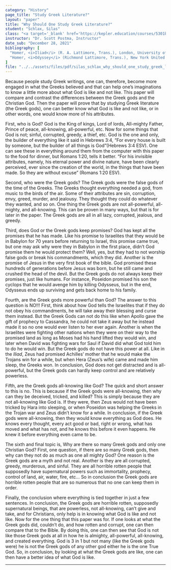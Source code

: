 ```yaml
---
category: "History"
page_title: "Study Greek Literature?"
layout: "paper"
title: "Why Should One Study Greek Literature?"
student: "Schlax, Silas"
class: "<a target='_blank' href='https://kepler.education/courses/5301bb90-3deb-4353-ad09-87c7e9d8dc44/'>OWC: The Greeks</a>, 11:00 am EST"
instructor: "Dr. Scott Postma, Instructor"
date_sub: "December 28, 2021"
bibliography: [
  "Homer, <i>Iliad</i> (R. A. Lattimore, Trans.), London, University of Chicago Press, 2011.",
  "Homer, <i>Odyssey</i> (Richmond Lattimore, Trans.), New York United States, Harper & Row, Publishers, inc, 1967."
]
file: "../../assets/files/pdf/silas_schlax_why_should_one_study_greek_literature_OWC_Greeks_Q2.pdf"
---
```


Because people study Greek writings, one can, therefore, become more engaged in what the Greeks believed and that can help one’s imaginations to know a little more about what God is like and not like. This paper will compare and contrast the differences between the Greek gods and the Christian God. Then the paper will prove that by studying Greek literature (the Greek gods), one can better know what God is like and not like, or in other words, one would know more of his attributes.

First, who is God? God is the King of kings, Lord of lords, All-mighty Father, Prince of peace, all-knowing, all-powerful, etc. Now for some things that God is not; sinful, corrupted, greedy, a thief, etc. God is the one and only, the builder of everything like it said in Hebrews 3:4, “For every house is built by someone, but the builder of all things is God”(Hebrews 3:4 ESV). One can see these in everything around them from the computer with this paper to the food for dinner, but Romans 1:20, tells it better. “For his invisible attributes, namely, his eternal power and divine nature, have been clearly perceived, ever since the creation of the world, in the things that have been made. So they are without excuse” (Romans 1:20 ESV). 

Second, who were the Greek gods? The Greek gods were the false gods of the time of the Greeks. The Greeks thought everything needed a god, from music to the birds of the air. Some of their attributes are sin, corruption, envy, greed, murder, and jealousy. They thought they could do whatever they wanted, and so on. One thing the Greek gods are not all-powerful, all-mighty, and all-knowing. This can be proven in many ways, but that is for later in the paper. The Greek gods are all in all lazy, corrupted, jealous, and greedy.

Third, does God or the Greek gods keep promises? God has kept all the promises that he has made. Like his promise to Israelites that they would be in Babylon for 70 years before returning to Israel, this promise came true, but one may ask why were they in Babylon in the first place, didn’t God promise them he would protect them? Well, yes, but they had to not worship false gods or break his commandments, which they did. Another is the promise of Jesus in the very first book of the bible. God promised these hundreds of generations before Jesus was born, but he still came and crushed the head of the devil. But the Greek gods do not always keep their promises, just like humans. For instance, Poseidon promised his son the cyclops that he would avenge him by killing Odysseus, but in the end, Odysseus ends up surviving and gets back home to his family.

Fourth, are the Greek gods more powerful than God? The answer to this question is NO!!! First, think about how God tells the Israelites that if they do not obey his commandments, he will take away their blessing and curse them instead. But the Greek Gods can not do this like when Apollo gave the gift of prophecy to Cassandra, he could not take it away but he instead made it so no one would ever listen to her ever again. Another is when the Israelites were fighting other nations when they were on their way to the promised land as long as Moses had his hand lifted they would win, and later when David was fighting wars for Saul if David did what God told him to do he would win. But the Greek gods do not have this power at all. Like in the <i>Iliad</i>, Zeus had promised Achilles’ mother that he would make the Trojans win for a while, but when Hera (Zeus’s wife) came and made him sleep, the Greeks won. In conclusion, God does not get distracted and is all-powerful, but the Greek gods can hardly keep control and are relatively powerless.

Fifth, are the Greek gods all-knowing like God? The quick and short answer to this is no. This is because if the Greek gods were all-knowing, then why can they be deceived, tricked, and killed? This is simply because they are not all-knowing like God is. If they were, then Zeus would not have been tricked by Hara into sleeping, or when Poseidon was helping the Greeks in the Trojan war and Zeus didn’t know for a while. In conclusion, if the Greek gods were all-knowing, then they would know everything as God does. He knows every thought, every act good or bad, right or wrong, what has moved and what has not, and he knows this before it even happens. He knew it before everything even came to be.

The sixth and final topic is, Why are there so many Greek gods and only one Christian God? First, one question, if there are so many Greek gods, then why can they not do as much as one all mighty God? One reason is the Greek gods are a myth and not real. Another is they are all corrupted, greedy, murderous, and sinful. They are all horrible rotten people that supposedly have supernatural powers such as immortality, prophecy, control of land, air, water, fire, etc… So in conclusion the Greek gods are horrible rotten people that are so numerous that no one can keep them in order.

Finally, the conclusion where everything is tied together in just a few sentences. In conclusion, the Greek gods are horrible rotten, supposedly supernatural beings, that are powerless, not all-knowing, can’t give and take, and for Christians, only help is in knowing what God is like and not like. Now for the one thing that this paper was for. If one looks at what the Greek gods did, couldn’t do, and how rotten and corrupt, one can then compare that to the Bible. By doing this, one can then see that God is not like those Greek gods at all in how he is almighty, all-powerful, all-knowing, and created everything. God is 3 in 1 but not many (like the Greek gods were) he is not the Greek gods of any other god either he is the one True God. So, in conclusion, by looking at what the Greek gods are like, one can then have a better idea of what God is like.


---